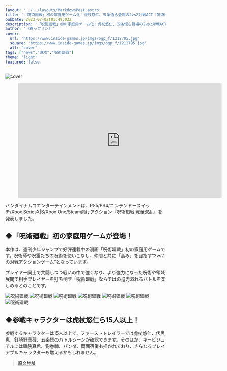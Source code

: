```yaml
---
layout: '../../layouts/MarkdownPost.astro'
title: '「呪術廻戦」初の家庭用ゲーム化！虎杖悠仁、五条悟ら登場の2vs2対戦ACT『呪術廻戦 戦華双乱』発表'
pubDate: 2023-07-02T01:49:03Z
description: '「呪術廻戦」初の家庭用ゲーム化！虎杖悠仁、五条悟ら登場の2vs2対戦ACT『呪術廻戦 戦華双乱』が発表されました。'
author: '《茶っプリン》'
cover:
  url: 'https://www.inside-games.jp/imgs/ogp_f/1212795.jpg'
  square: 'https://www.inside-games.jp/imgs/ogp_f/1212795.jpg'
  alt: "cover"
tags: ["news","游戏","呪術廻戦"]
theme: 'light'
featured: false
---
```


![cover](https://www.inside-games.jp/imgs/ogp_f/1212795.jpg)

<figure class="ctms-editor-youtube"><iframe src="https://www.youtube.com/embed/JxCjqeYtfWI?rel=0" width="640" height="360" max-width="100%" frameborder="0" allow="accelerometer; autoplay; encrypted-media; gyroscope; picture-in-picture" allowfullscreen=""></iframe></figure>

バンダイナムコエンターテインメントは、PS5/PS4/ニンテンドースイッチ/Xbox SeriesX|S/Xbox One/Steam向けアクション『呪術廻戦 戦華双乱』を発表しました。

## ◆「呪術廻戦」初の家庭用ゲームが登場！

本作は、週刊少年ジャンプで好評連載中の漫画「呪術廻戦」初の家庭用ゲームです。呪術師や呪霊たちの呪術を使いこなし、仲間と共に「高み」を目指す“2vs2の対戦アクションゲーム”となっています。

プレイヤー同士で共闘しつつ戦いの中で強くなり、より強力になった呪術や領域展開で相手プレイヤーを打ち倒す「呪術廻戦」ならではの迫力溢れるバトルを楽しめるとのことです。

![呪術廻戦](https://www.inside-games.jp/imgs/zoom/1212786.jpg)
![呪術廻戦](https://www.inside-games.jp/imgs/zoom/1212787.jpg)
![呪術廻戦](https://www.inside-games.jp/imgs/zoom/1212788.jpg)
![呪術廻戦](https://www.inside-games.jp/imgs/zoom/1212789.jpg)
![呪術廻戦](https://www.inside-games.jp/imgs/zoom/1212790.jpg)
![呪術廻戦](https://www.inside-games.jp/imgs/zoom/1212791.jpg)
![呪術廻戦](https://www.inside-games.jp/imgs/zoom/1212792.jpg)

## ◆参戦キャラクターは虎杖悠仁ら15人以上！

参戦するキャラクターは15人以上で、ファーストトレイラーでは虎杖悠仁、伏黒恵、釘崎野薔薇、五条悟のバトルシーンが確認できます。そのほか、キービジュアルには禪院真希、狗巻棘、パンダ、両面宿儺も描かれており、さらなるプレイアブルキャラクターも増えるかもしれません。

>[原文地址](https://www.inside-games.jp/article/2023/07/02/146940.html)  